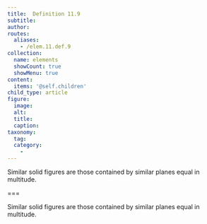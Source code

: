 ```yaml
---
title:  Definition 11.9
subtitle: 
author:
routes:
  aliases:
    - /elem.11.def.9
collection:
  name: elements
  showCount: true
  showMenu: true
content:
  items: '@self.children'
child_type: article
figure:
  image:
  alt:
  title:
  caption:
taxonomy:
  tag:
  category:
    - 
---
```


<p><hi rend="bold">Similar solid figures</hi> are those contained by similar planes equal in multitude.</p>

===

<p><span class="bold">Similar solid figures</span> are those contained by similar planes equal in multitude.</p>
